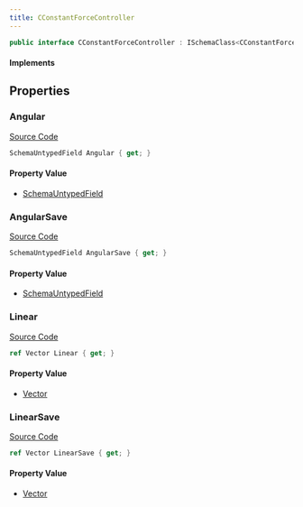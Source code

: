 ```yaml
---
title: CConstantForceController
---
```


```csharp
public interface CConstantForceController : ISchemaClass<CConstantForceController>, ISchemaField, ISchemaClass, INativeHandle
```

#### Implements

## Properties

### Angular

[Source Code](https://github.com/swiftly-solution/swiftlys2/blob/beta/managed/src/SwiftlyS2.Generated/Schemas/Interfaces/CConstantForceController.cs#L19)

```csharp
SchemaUntypedField Angular { get; }
```

#### Property Value

- [SchemaUntypedField](/docs/api/shared/schemas/schemauntypedfield)

### AngularSave

[Source Code](https://github.com/swiftly-solution/swiftlys2/blob/beta/managed/src/SwiftlyS2.Generated/Schemas/Interfaces/CConstantForceController.cs#L24)

```csharp
SchemaUntypedField AngularSave { get; }
```

#### Property Value

- [SchemaUntypedField](/docs/api/shared/schemas/schemauntypedfield)

### Linear

[Source Code](https://github.com/swiftly-solution/swiftlys2/blob/beta/managed/src/SwiftlyS2.Generated/Schemas/Interfaces/CConstantForceController.cs#L16)

```csharp
ref Vector Linear { get; }
```

#### Property Value

- [Vector](/docs/api/shared/natives/vector)

### LinearSave

[Source Code](https://github.com/swiftly-solution/swiftlys2/blob/beta/managed/src/SwiftlyS2.Generated/Schemas/Interfaces/CConstantForceController.cs#L21)

```csharp
ref Vector LinearSave { get; }
```

#### Property Value

- [Vector](/docs/api/shared/natives/vector)

